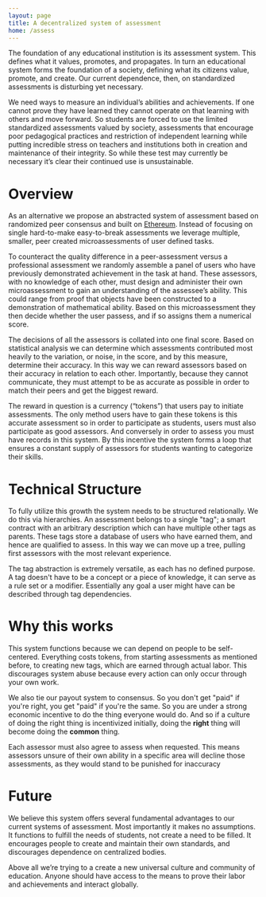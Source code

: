 ```yaml
---
layout: page
title: A decentralized system of assessment
home: /assess
---
```


The foundation of any educational institution is its assessment system. This defines what it values, promotes, and propagates. In turn an educational system forms the foundation of a society, defining what its citizens value, promote, and create. Our current dependence, then, on standardized assessments is disturbing yet necessary.

We need ways to measure an individual’s abilities and achievements. If one cannot prove they have learned they cannot operate on that learning with others and move forward. So students are forced to use the limited standardized assessments valued by society, assessments that encourage poor pedagogical practices and restriction of independent learning while putting incredible stress on teachers and institutions both in creation and maintenance of their integrity.  So while these test may currently be necessary it’s clear their continued use is unsustainable.


# Overview

As an alternative we propose an abstracted system of assessment based on randomized peer consensus and built on [Ethereum](https://ethereum.org/). Instead of focusing on single hard-to-make easy-to-break assessments we leverage multiple, smaller, peer created microassessments of user defined tasks.

To counteract the quality difference in a peer-assessment versus a professional assessment we randomly assemble a panel of users who have previously demonstrated achievement in the task at hand. These assessors, with no knowledge of each other, must design and administer their own microassessment to gain an understanding of the assessee’s ability. This could range from proof that objects have been constructed to a demonstration of mathematical ability. Based on this microassessment they then decide whether the user passess, and if so assigns them a numerical score.

The decisions of all the assessors is collated into one final score. Based on statistical analysis we can determine which assessments contributed most heavily to the variation, or noise, in the score, and by this measure, determine their accuracy. In this way we can reward assessors based on their accuracy in relation to each other. Importantly, because they cannot communicate, they must attempt to be as accurate as possible in order to match their peers and get the biggest reward.

The reward in question is a currency (“tokens”) that users pay to initiate assessments. The only method users have to gain these tokens is this accurate assessment so in order to participate as students, users must also participate as good assessors. And conversely in order to assess you must have records in this system. By this incentive the system forms a loop that ensures a constant supply of assessors for students wanting to categorize their skills.

# Technical Structure

To fully utilize this growth the system needs to be structured relationally. We do this via hierarchies. An assessment belongs to a single "tag"; a smart contract with an arbitrary description which can have multiple other tags as parents. These tags store a database of users who have earned them, and hence are qualified to assess. In this way we can move up a tree, pulling first assessors with the most relevant experience.

The tag abstraction is extremely versatile, as each has no defined purpose. A tag doesn't have to be a concept or a piece of knowledge, it can serve as a rule set or a modifier. Essentially any goal a user might have can be described through tag dependencies.

# Why this works

This system functions because we can depend on people to be self-centered. Everything costs tokens, from starting assessments as mentioned before, to creating new tags, which are earned through actual labor. This discourages system abuse because every action can only occur through your own work.

We also tie our payout system to consensus. So you don't get "paid" if you're right, you get "paid" if you're the same. So you are under a strong economic incentive to do the thing everyone would do. And so if a culture of doing the right thing is incentivized initially, doing the **right** thing will become doing the **common** thing.

Each assessor must also agree to assess when requested. This means assessors unsure of their own ability in a specific area will decline those assessments, as they would stand to be punished for inaccuracy

# Future

We believe this system offers several fundamental advantages to our current systems of assessment. Most importantly it makes no assumptions. It functions to fulfill the needs of students, not create a need to be filled. It encourages people to create and maintain their own standards, and discourages dependence on centralized bodies.

Above all we’re trying to a create a new universal culture and community of education. Anyone should have access to the means to prove their labor and achievements and interact globally.  
